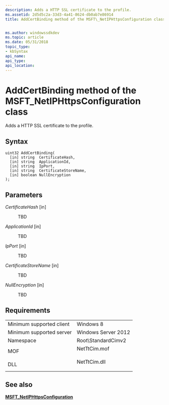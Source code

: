 ```yaml
---
description: Adds a HTTP SSL certificate to the profile.
ms.assetid: 2d5d5c2a-33d3-4a41-8624-db0ab7e86914
title: AddCertBinding method of the MSFT\_NetIPHttpsConfiguration class


ms.author: windowssdkdev
ms.topic: article
ms.date: 05/31/2018
topic_type: 
- kbSyntax
api_name: 
api_type: 
api_location: 
---
```


# AddCertBinding method of the MSFT\_NetIPHttpsConfiguration class

Adds a HTTP SSL certificate to the profile.

## Syntax


```mof
uint32 AddCertBinding(
  [in] string  CertificateHash,
  [in] string  ApplicationId,
  [in] string  IpPort,
  [in] string  CertificateStoreName,
  [in] boolean NullEncryption
);
```



## Parameters

<dl> <dt>

*CertificateHash* \[in\]
</dt> <dd>

TBD

</dd> <dt>

*ApplicationId* \[in\]
</dt> <dd>

TBD

</dd> <dt>

*IpPort* \[in\]
</dt> <dd>

TBD

</dd> <dt>

*CertificateStoreName* \[in\]
</dt> <dd>

TBD

</dd> <dt>

*NullEncryption* \[in\]
</dt> <dd>

TBD

</dd> </dl>

## Requirements



|                                     |                                                                                         |
|-------------------------------------|-----------------------------------------------------------------------------------------|
| Minimum supported client<br/> | Windows 8<br/>                                                                    |
| Minimum supported server<br/> | Windows Server 2012<br/>                                                          |
| Namespace<br/>                | Root\\StandardCimv2<br/>                                                          |
| MOF<br/>                      | <dl> <dt>NetTtCim.mof</dt> </dl> |
| DLL<br/>                      | <dl> <dt>NetTtCim.dll</dt> </dl> |



## See also

<dl> <dt>

[**MSFT\_NetIPHttpsConfiguration**](msft-netiphttpsconfiguration.md)
</dt> </dl>

 

 




